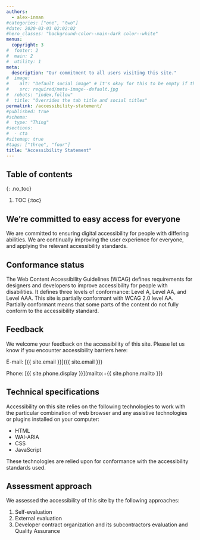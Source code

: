 ```yaml
---
authors:
  - alex-inman
#categories: ["one", "two"]
#date: 2020-03-03 02:02:02
#hero_classes: "background-color--main-dark color--white"
menus:
  copyright: 3
#  footer: 2
#  main: 2
#  utility: 1
meta:
  description: "Our commitment to all users visiting this site."
#  image:
#    alt: "Default social image" # It's okay for this to be empty if the image is decorative
#    src: required/meta-image--default.jpg
#  robots: "index,follow"
#  title: "Overrides the tab title and social titles"
permalink: /accessibility-statement/
#published: true
#schema:
#  type: "Thing"
#sections:
#  - cta
#sitemap: true
#tags: ["three", "four"]
title: "Accessibility Statement"
---
```


## Table of contents
{: .no_toc}

1. TOC
{:toc}

## We’re committed to easy access for everyone

We are committed to ensuring digital accessibility for people with differing abilities. We are continually improving the
user experience for everyone, and applying the relevant accessibility standards.

## Conformance status

The Web Content Accessibility Guidelines (WCAG) defines requirements for designers and developers to improve accessibility
for people with disabilities. It defines three levels of conformance: Level A, Level AA, and Level AAA. This site is partially
conformant with WCAG 2.0 level AA. Partially conformant means that some parts of the content do not fully conform to the
accessibility standard.

## Feedback

We welcome your feedback on the accessibility of this site. Please let us know if you encounter accessibility barriers here:

E-mail: [{{ site.email }}]({{ site.email }})

Phone: [{{ site.phone.display }}](mailto:+{{ site.phone.mailto }})

## Technical specifications

Accessibility on this site relies on the following technologies to work with the particular combination of web browser and
any assistive technologies or plugins installed on your computer:

- HTML
- WAI-ARIA
- CSS
- JavaScript

These technologies are relied upon for conformance with the accessibility standards used.

## Assessment approach

We assessed the accessibility of this site by the following approaches:

1. Self-evaluation
2. External evaluation
3. Developer contract organization and its subcontractors evaluation and Quality Assurance
